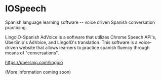 # IOSpeech
Spanish language learning software -- voice driven Spanish conversation practicing.

LingoIO-Spanish AdVoice is a software that utilizes Chrome Speech API's, UberSnip's AdVoice, and LingoIO's translation. This software is a voice-driven website that allows learners to practice spanish fluency through means of "conversations".

https://ubersnip.com/lingoio

(More information coming soon)
